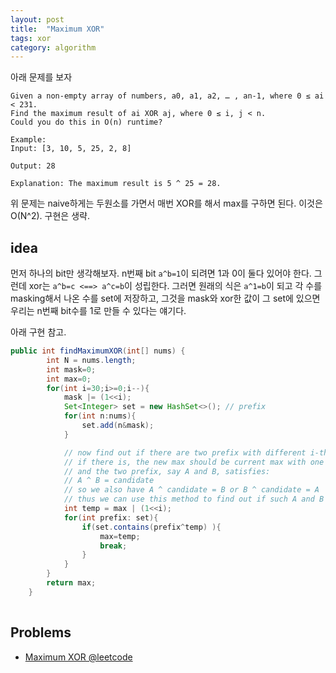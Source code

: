 ```yaml
---
layout: post
title:  "Maximum XOR"
tags: xor
category: algorithm
---
```


아래 문제를 보자

```
Given a non-empty array of numbers, a0, a1, a2, … , an-1, where 0 ≤ ai < 231.
Find the maximum result of ai XOR aj, where 0 ≤ i, j < n.
Could you do this in O(n) runtime?

Example:
Input: [3, 10, 5, 25, 2, 8]

Output: 28

Explanation: The maximum result is 5 ^ 25 = 28.

```

위 문제는 naive하게는 두원소를 가면서 매번 XOR를 해서 max를 구하면 된다. 이것은 O(N^2). 구현은 생략.

## idea

먼저 하나의 bit만 생각해보자. n번째 bit `a^b=1`이 되려면 1과 0이 둘다 있어야 한다. 그런데 xor는 `a^b=c <==> a^c=b`이 성립한다. 그러면 원래의 식은 `a^1=b`이 되고 각 수를 masking해서 나온 수를 set에 저장하고, 그것을 mask와 xor한 값이 그 set에 있으면 우리는 n번째 bit수를 1로 만들 수 있다는 얘기다.

아래 구현 참고.


```java
public int findMaximumXOR(int[] nums) {
        int N = nums.length;
        int mask=0;
        int max=0;
        for(int i=30;i>=0;i--){
            mask |= (1<<i);
            Set<Integer> set = new HashSet<>(); // prefix
            for(int n:nums){
                set.add(n&mask);
            }

            // now find out if there are two prefix with different i-th bit
            // if there is, the new max should be current max with one 1 bit at i-th position, which is candidate
            // and the two prefix, say A and B, satisfies:
            // A ^ B = candidate
            // so we also have A ^ candidate = B or B ^ candidate = A
            // thus we can use this method to find out if such A and B exists in the set
            int temp = max | (1<<i);
            for(int prefix: set){
                if(set.contains(prefix^temp) ){
                    max=temp;
                    break;
                }
            }
        }
        return max;
    }
    
```


## Problems

- [Maximum XOR  @leetcode](https://leetcode.com/problems/maximum-xor-of-two-numbers-in-an-array/) 





